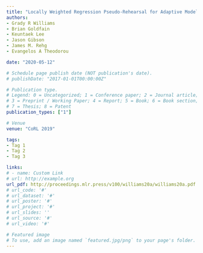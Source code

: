 ```yaml
---
title: "Locally Weighted Regression Pseudo-Rehearsal for Adaptive Model Predictive Control"
authors:
- Grady R Williams
- Brian Goldfain
- Keuntaek Lee
- Jason Gibson
- James M. Rehg
- Evangelos A Theodorou

date: "2020-05-12"

# Schedule page publish date (NOT publication's date).
# publishDate: "2017-01-01T00:00:00Z"

# Publication type.
# Legend: 0 = Uncategorized; 1 = Conference paper; 2 = Journal article;
# 3 = Preprint / Working Paper; 4 = Report; 5 = Book; 6 = Book section;
# 7 = Thesis; 8 = Patent
publication_types: ["1"]

# Venue
venue: "CoRL 2019"

tags:
- Tag 1
- Tag 2
- Tag 3

links:
# - name: Custom Link
# url: http://example.org
url_pdf: http://proceedings.mlr.press/v100/williams20a/williams20a.pdf
# url_code: '#'
# url_dataset: '#'
# url_poster: '#'
# url_project: '#'
# url_slides: ''
# url_source: '#'
# url_video: '#'

# Featured image
# To use, add an image named `featured.jpg/png` to your page's folder. 
---
```


